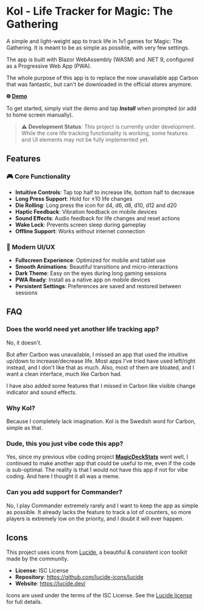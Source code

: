 # Kol - Life Tracker for Magic: The Gathering

A simple and light-weight app to track life in 1v1 games for Magic: The Gathering. It is meant to be as simple as possible, with very few settings.

The app is built with Blazor WebAssembly (WASM) and .NET 9, configured as a Progressive Web App (PWA).

The whole purpose of this app is to replace the now unavailable app Carbon that was fantastic, but can't be downloaded in the official stores anymore.

**🌐 [Demo](https://rickardni.github.io/Kol/)**

To get started, simply visit the demo and tap **_Install_** when prompted (or add to home screen manually).

> ⚠️ **Development Status**: This project is currently under development. While the core life tracking functionality is working, some features and UI elements may not be fully implemented yet.

## Features

### 🎮 Core Functionality
- **Intuitive Controls**: Tap top half to increase life, bottom half to decrease
- **Long Press Support**: Hold for ±10 life changes
- **Die Rolling**: Long press the icon for d4, d6, d8, d10, d12 and d20
- **Haptic Feedback**: Vibration feedback on mobile devices
- **Sound Effects**: Audio feedback for life changes and reset actions
- **Wake Lock**: Prevents screen sleep during gameplay
- **Offline Support**: Works without internet connection

### 🎨 Modern UI/UX
- **Fullscreen Experience**: Optimized for mobile and tablet use
- **Smooth Animations**: Beautiful transitions and micro-interactions
- **Dark Theme**: Easy on the eyes during long gaming sessions
- **PWA Ready**: Install as a native app on mobile devices
- **Persistent Settings**: Preferences are saved and restored between sessions

## FAQ

### **Does the world need yet another life tracking app?**
No, it doesn't.

But after Carbon was unavailable, I missed an app that used the intuitive up/down to increase/decrease life. Most apps I've tried have used left/right instead, and I don't like that as much. Also, most of them are bloated, and I want a clean interface, much like Carbon had.

I have also added some features that I missed in Carbon like visible change indicator and sound effects.

### **Why Kol?**

Because I completely lack imagination. Kol is the Swedish word for Carbon, simple as that.

### **Dude, this you just vibe code this app?**
Yes, since my previous vibe coding project **[MagicDeckStats](https://rickardni.github.io/MagicDeckStats/)** went well, I continued to make another app that could be useful to me, even if the code is sub-optimal. The reality is that I would not have this app if not for vibe coding. And here I thought it all was a meme.

### **Can you add support for Commander?**
No, I play Commander extremely rarely and I want to keep the app as simple as possible. It already lacks the feature to track a lot of counters, so more players is extremely low on the priority, and I doubt it will ever happen.

## Icons

This project uses icons from [Lucide](https://lucide.dev/), a beautiful & consistent icon toolkit made by the community.

- **License**: ISC License
- **Repository**: https://github.com/lucide-icons/lucide
- **Website**: https://lucide.dev/

Icons are used under the terms of the ISC License. See the [Lucide license](https://github.com/lucide-icons/lucide/blob/main/LICENSE) for full details.